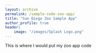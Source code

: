 ```yaml
---
layout: archive
permalink: /sample-code-zoo-app/
title: "San Diego Zoo Sample App"
author_profile: true
header:
	image: "/images/Splash Logo.png"
---
```


This is where I would put my zoo app code